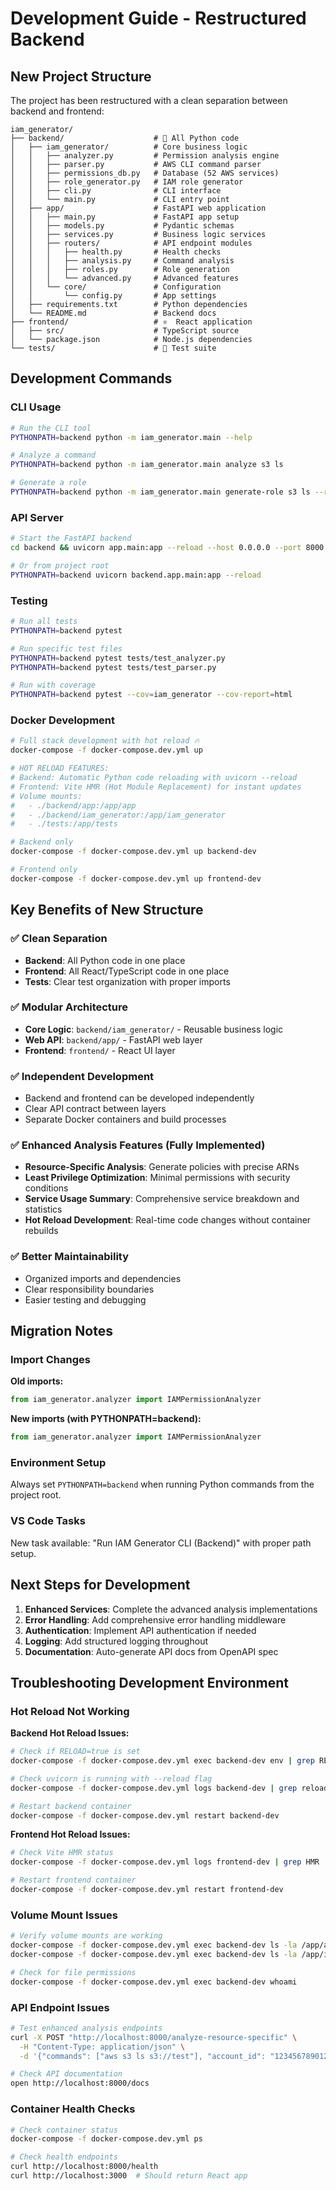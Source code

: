 # Development Guide - Restructured Backend

## New Project Structure

The project has been restructured with a clean separation between backend and frontend:

```
iam_generator/
├── backend/                    # 🐍 All Python code
│   ├── iam_generator/          # Core business logic
│   │   ├── analyzer.py         # Permission analysis engine
│   │   ├── parser.py           # AWS CLI command parser
│   │   ├── permissions_db.py   # Database (52 AWS services)
│   │   ├── role_generator.py   # IAM role generator
│   │   ├── cli.py              # CLI interface
│   │   └── main.py             # CLI entry point
│   ├── app/                    # FastAPI web application
│   │   ├── main.py             # FastAPI app setup
│   │   ├── models.py           # Pydantic schemas
│   │   ├── services.py         # Business logic services
│   │   ├── routers/            # API endpoint modules
│   │   │   ├── health.py       # Health checks
│   │   │   ├── analysis.py     # Command analysis
│   │   │   ├── roles.py        # Role generation
│   │   │   └── advanced.py     # Advanced features
│   │   └── core/               # Configuration
│   │       └── config.py       # App settings
│   ├── requirements.txt        # Python dependencies
│   └── README.md               # Backend docs
├── frontend/                   # ⚛️  React application
│   ├── src/                    # TypeScript source
│   └── package.json            # Node.js dependencies
└── tests/                      # 🧪 Test suite
```

## Development Commands

### CLI Usage
```bash
# Run the CLI tool
PYTHONPATH=backend python -m iam_generator.main --help

# Analyze a command
PYTHONPATH=backend python -m iam_generator.main analyze s3 ls

# Generate a role
PYTHONPATH=backend python -m iam_generator.main generate-role s3 ls --role-name S3ReadRole
```

### API Server
```bash
# Start the FastAPI backend
cd backend && uvicorn app.main:app --reload --host 0.0.0.0 --port 8000

# Or from project root
PYTHONPATH=backend uvicorn backend.app.main:app --reload
```

### Testing
```bash
# Run all tests
PYTHONPATH=backend pytest

# Run specific test files
PYTHONPATH=backend pytest tests/test_analyzer.py
PYTHONPATH=backend pytest tests/test_parser.py

# Run with coverage
PYTHONPATH=backend pytest --cov=iam_generator --cov-report=html
```

### Docker Development
```bash
# Full stack development with hot reload 🔥
docker-compose -f docker-compose.dev.yml up

# HOT RELOAD FEATURES:
# Backend: Automatic Python code reloading with uvicorn --reload
# Frontend: Vite HMR (Hot Module Replacement) for instant updates
# Volume mounts: 
#   - ./backend/app:/app/app
#   - ./backend/iam_generator:/app/iam_generator
#   - ./tests:/app/tests

# Backend only
docker-compose -f docker-compose.dev.yml up backend-dev

# Frontend only  
docker-compose -f docker-compose.dev.yml up frontend-dev
```

## Key Benefits of New Structure

### ✅ Clean Separation
- **Backend**: All Python code in one place
- **Frontend**: All React/TypeScript code in one place
- **Tests**: Clear test organization with proper imports

### ✅ Modular Architecture
- **Core Logic**: `backend/iam_generator/` - Reusable business logic
- **Web API**: `backend/app/` - FastAPI web layer
- **Frontend**: `frontend/` - React UI layer

### ✅ Independent Development
- Backend and frontend can be developed independently
- Clear API contract between layers
- Separate Docker containers and build processes

### ✅ Enhanced Analysis Features (Fully Implemented)
- **Resource-Specific Analysis**: Generate policies with precise ARNs
- **Least Privilege Optimization**: Minimal permissions with security conditions
- **Service Usage Summary**: Comprehensive service breakdown and statistics
- **Hot Reload Development**: Real-time code changes without container rebuilds

### ✅ Better Maintainability
- Organized imports and dependencies
- Clear responsibility boundaries
- Easier testing and debugging

## Migration Notes

### Import Changes
**Old imports:**
```python
from iam_generator.analyzer import IAMPermissionAnalyzer
```

**New imports (with PYTHONPATH=backend):**
```python
from iam_generator.analyzer import IAMPermissionAnalyzer
```

### Environment Setup
Always set `PYTHONPATH=backend` when running Python commands from the project root.

### VS Code Tasks
New task available: "Run IAM Generator CLI (Backend)" with proper path setup.

## Next Steps for Development

1. **Enhanced Services**: Complete the advanced analysis implementations
2. **Error Handling**: Add comprehensive error handling middleware
3. **Authentication**: Implement API authentication if needed
4. **Logging**: Add structured logging throughout
5. **Documentation**: Auto-generate API docs from OpenAPI spec

## Troubleshooting Development Environment

### Hot Reload Not Working

**Backend Hot Reload Issues:**
```bash
# Check if RELOAD=true is set
docker-compose -f docker-compose.dev.yml exec backend-dev env | grep RELOAD

# Check uvicorn is running with --reload flag
docker-compose -f docker-compose.dev.yml logs backend-dev | grep reload

# Restart backend container
docker-compose -f docker-compose.dev.yml restart backend-dev
```

**Frontend Hot Reload Issues:**
```bash
# Check Vite HMR status
docker-compose -f docker-compose.dev.yml logs frontend-dev | grep HMR

# Restart frontend container
docker-compose -f docker-compose.dev.yml restart frontend-dev
```

### Volume Mount Issues
```bash
# Verify volume mounts are working
docker-compose -f docker-compose.dev.yml exec backend-dev ls -la /app/app
docker-compose -f docker-compose.dev.yml exec backend-dev ls -la /app/iam_generator

# Check for file permissions
docker-compose -f docker-compose.dev.yml exec backend-dev whoami
```

### API Endpoint Issues
```bash
# Test enhanced analysis endpoints
curl -X POST "http://localhost:8000/analyze-resource-specific" \
  -H "Content-Type: application/json" \
  -d '{"commands": ["aws s3 ls s3://test"], "account_id": "123456789012", "region": "us-east-1"}'

# Check API documentation
open http://localhost:8000/docs
```

### Container Health Checks
```bash
# Check container status
docker-compose -f docker-compose.dev.yml ps

# Check health endpoints
curl http://localhost:8000/health
curl http://localhost:3000  # Should return React app
```
